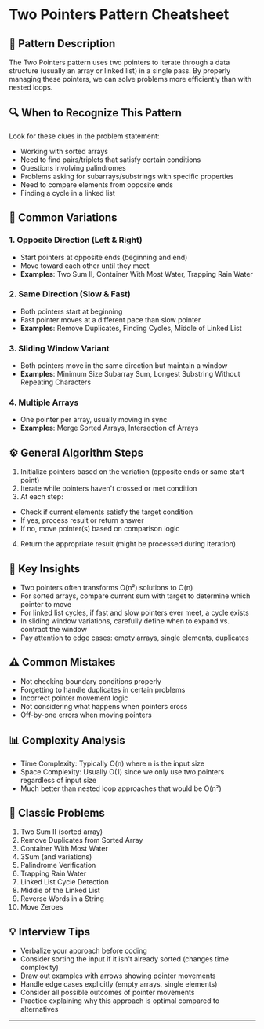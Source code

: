 # Two Pointers Pattern Cheatsheet

## 📝 Pattern Description

The Two Pointers pattern uses two pointers to iterate through a data structure (usually an array or linked list) in a single pass. By properly managing these pointers, we can solve problems more efficiently than with nested loops.

## 🔍 When to Recognize This Pattern

Look for these clues in the problem statement:
- Working with sorted arrays
- Need to find pairs/triplets that satisfy certain conditions
- Questions involving palindromes
- Problems asking for subarrays/substrings with specific properties
- Need to compare elements from opposite ends
- Finding a cycle in a linked list

## 🧩 Common Variations

### 1. Opposite Direction (Left & Right)
- Start pointers at opposite ends (beginning and end)
- Move toward each other until they meet
- **Examples**: Two Sum II, Container With Most Water, Trapping Rain Water

### 2. Same Direction (Slow & Fast)
- Both pointers start at beginning
- Fast pointer moves at a different pace than slow pointer
- **Examples**: Remove Duplicates, Finding Cycles, Middle of Linked List

### 3. Sliding Window Variant
- Both pointers move in the same direction but maintain a window
- **Examples**: Minimum Size Subarray Sum, Longest Substring Without Repeating Characters

### 4. Multiple Arrays
- One pointer per array, usually moving in sync
- **Examples**: Merge Sorted Arrays, Intersection of Arrays

## ⚙️ General Algorithm Steps

1. Initialize pointers based on the variation (opposite ends or same start point)
2. Iterate while pointers haven't crossed or met condition
3. At each step:
  - Check if current elements satisfy the target condition
  - If yes, process result or return answer
  - If no, move pointer(s) based on comparison logic
4. Return the appropriate result (might be processed during iteration)

## 🧠 Key Insights

- Two pointers often transforms O(n²) solutions to O(n)
- For sorted arrays, compare current sum with target to determine which pointer to move
- For linked list cycles, if fast and slow pointers ever meet, a cycle exists
- In sliding window variations, carefully define when to expand vs. contract the window
- Pay attention to edge cases: empty arrays, single elements, duplicates

## ⚠️ Common Mistakes

- Not checking boundary conditions properly
- Forgetting to handle duplicates in certain problems
- Incorrect pointer movement logic
- Not considering what happens when pointers cross
- Off-by-one errors when moving pointers

## 📊 Complexity Analysis

- Time Complexity: Typically O(n) where n is the input size
- Space Complexity: Usually O(1) since we only use two pointers regardless of input size
- Much better than nested loop approaches that would be O(n²)

## 🔗 Classic Problems

1. Two Sum II (sorted array)
2. Remove Duplicates from Sorted Array
3. Container With Most Water
4. 3Sum (and variations)
5. Palindrome Verification
6. Trapping Rain Water
7. Linked List Cycle Detection
8. Middle of the Linked List
9. Reverse Words in a String
10. Move Zeroes

## 💡 Interview Tips

- Verbalize your approach before coding
- Consider sorting the input if it isn't already sorted (changes time complexity)
- Draw out examples with arrows showing pointer movements
- Handle edge cases explicitly (empty arrays, single elements)
- Consider all possible outcomes of pointer movements
- Practice explaining why this approach is optimal compared to alternatives

---